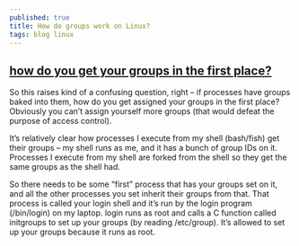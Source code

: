 ```yaml
---
published: true
title: How do groups work on Linux?
tags: blog linux
---
```

## [how do you get your groups in the first place?](https://jvns.ca/blog/2017/11/20/groups/)

So this raises kind of a confusing question, right – if processes have groups baked into them, how do you get assigned your groups in the first place? Obviously you can’t assign yourself more groups (that would defeat the purpose of access control).

It’s relatively clear how processes I execute from my shell (bash/fish) get their groups – my shell runs as me, and it has a bunch of group IDs on it. Processes I execute from my shell are forked from the shell so they get the same groups as the shell had.

So there needs to be some “first” process that has your groups set on it, and all the other processes you set inherit their groups from that. That process is called your login shell and it’s run by the login program (/bin/login) on my laptop. login runs as root and calls a C function called initgroups to set up your groups (by reading /etc/group). It’s allowed to set up your groups because it runs as root.
